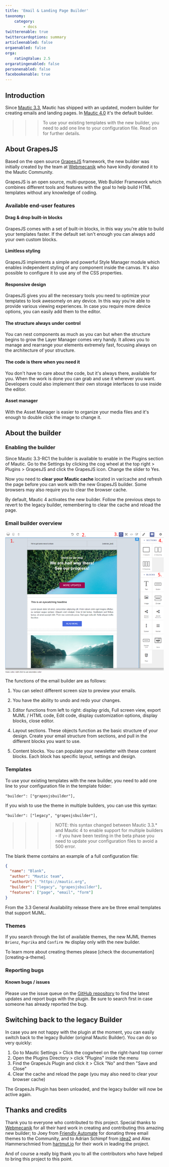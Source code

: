 ```yaml
---
title: 'Email & Landing Page Builder'
taxonomy:
    category:
        - docs
twitterenable: true
twittercardoptions: summary
articleenabled: false
orgaenabled: false
orga:
    ratingValue: 2.5
orgaratingenabled: false
personenabled: false
facebookenable: true
---
```


## Introduction

Since [Mautic 3.3][mautic-3.3], Mautic has shipped with an updated, modern builder for creating emails and landing pages. In [Mautic 4.0][mautic-4.0] it's the default builder.

>>> To use your existing templates with the new builder, you need to add one line to your configuration file. Read on for further details.

## About GrapesJS
Based on the open source [GrapesJS][grapesjs] framework, the new builder was initially created by the team at [Webmecanik][webmecanik] who have kindly donated it to the Mautic Community.

GrapesJS is an open source, multi-purpose, Web Builder Framework which combines different tools and features with the goal to help build HTML templates without any knowledge of coding.

### Available end-user features

#### Drag & drop built-in blocks
GrapesJS comes with a set of built-in blocks, in this way you're able to build your templates faster. If the default set isn't enough you can always add your own custom blocks.

#### Limitless styling
GrapesJS implements a simple and powerful Style Manager module which enables independent styling of any component inside the canvas. It's also possible to configure it to use any of the CSS properties.

#### Responsive design
GrapesJS gives you all the necessary tools you need to optimize your templates to look awesomely on any device. In this way you're able to provide various viewing experiences. In case you require more device options, you can easily add them to the editor.

#### The structure always under control
You can nest components as much as you can but when the structure begins to grow the Layer Manager comes very handy. It allows you to manage and rearrange your elements extremely fast, focusing always on the architecture of your structure.

#### The code is there when you need it
You don't have to care about the code, but it's always there, available for you. When the work is done you can grab and use it wherever you want. Developers could also implement their own storage interfaces to use inside the editor.

#### Asset manager
With the Asset Manager is easier to organize your media files and it's enough to double click the image to change it.

## About the builder

### Enabling the builder
Since Mautic 3.3-RC1 the builder is available to enable in the Plugins section of Mautic. Go to the Settings by clicking the cog wheel at the top right > Plugins > GrapesJS and click the GrapesJS icon. Change the slider to Yes.

Now you need to **clear your Mautic cache** located in var/cache and refresh the page before you can work with the new GrapesJS builder. Some browsers may also require you to clear the browser cache.

By default, Mautic 4 activates the new builder. Follow the previous steps to revert to the legacy builder, remembering to clear the cache and reload the page.

### Email builder overview
![Screenshot of email editor](editor_overview.png)

The functions of the email builder are as follows:

1. You can select different screen size to preview your emails.

2. You have the ability to undo and redo your changes.

3. Editor functions from left to right: display grids, Full screen view, export MJML / HTML code, Edit code, display customization options, display blocks, close editor.

4. Layout sections. These objects function as the basic structure of your design. Create your email structure from sections, and pull in the different blocks you want to use.

5. Content blocks. You can populate your newsletter with these content blocks. Each block has specific layout, settings and design.

### Templates

To use your existing templates with the new builder, you need to add one line to your configuration file in the template folder:

`"builder": ["grapesjsbuilder"],`

If you wish to use the theme in multiple builders, you can use this syntax:

`"builder": ["legacy", "grapesjsbuilder"],`

>>>> NOTE: this syntax changed between Mautic 3.3.* and Mautic 4 to enable support for multiple builders - if you have been testing in the beta phase you need to update your configuration files to avoid a 500 error.

The blank theme contains an example of a full configuration file:
```json
{
  "name": "Blank",
  "author": "Mautic team",
  "authorUrl": "https://mautic.org",
  "builder": ["legacy", "grapesjsbuilder"],
  "features": ["page", "email", "form"]
}
```

From the 3.3 General Availability release there are be three email templates that support MJML.  

### Themes

If you search through the list of available themes, the new MJML themes `Brienz`, `Paprika` and `Confirm Me` display only with the new builder.

To learn more about creating themes please [check the documentation][creating-a-theme].

### Reporting bugs

#### Known bugs / issues

Please use the issue queue on the [GitHub repository][github] to find the latest updates and report bugs with the plugin. Be sure to search first in case someone has already reported the bug.

## Switching back to the legacy Builder
In case you are not happy with the plugin at the moment, you can easily switch back to the legacy Builder (original Mautic Builder). You can do so very quickly:

1. Go to Mautic Settings > Click the cogwheel on the right-hand top corner
2. Open the Plugins Directory > click "Plugins" inside the menu
3. Find the GrapesJs Plugin and click it > Click "No" and then "Save and Close"
4. Clear the cache and reload the page (you may also need to clear your browser cache)

The GrapesJs Plugin has been unloaded, and the legacy builder will now be active again.

## Thanks and credits

Thank you to everyone who contributed to this project. Special thanks to [Webmecanik][webmecanik] for all their hard work in creating and contributing this amazing new builder; to Joey from [Friendly Automate][friendly] for donating three email themes to the Community, and to Adrian Schimpf from [idea2][idea2] and Alex Hammerschmied from [hartmut.io][hartmut.io] for their work in leading the project.

And of course a really big thank you to all the contributors who have helped to bring this project to this point.

[mautic-3.3]: <https://github.com/mautic/mautic/releases/tag/3.3.0-rc>
[mautic-4.0]: <https://github.com/mautic/mautic/releases/tag/4.0.0>
[grapesjs]: <https://grapesjs.com/>
[webmecanik]: <https://www.webmecanik.com/en>
[github]: <https://github.com/mautic/mautic/issues?q=is%3Aopen+is%3Aissue+label%3Abuilder-grapesjs>
[friendly]: <https://friendly.is/en/>
[idea2]: <https://idea2.ch>
[hartmut.io]: <https://hartmut.io>
[release-notes]: <https://github.com/mautic/mautic/releases>
